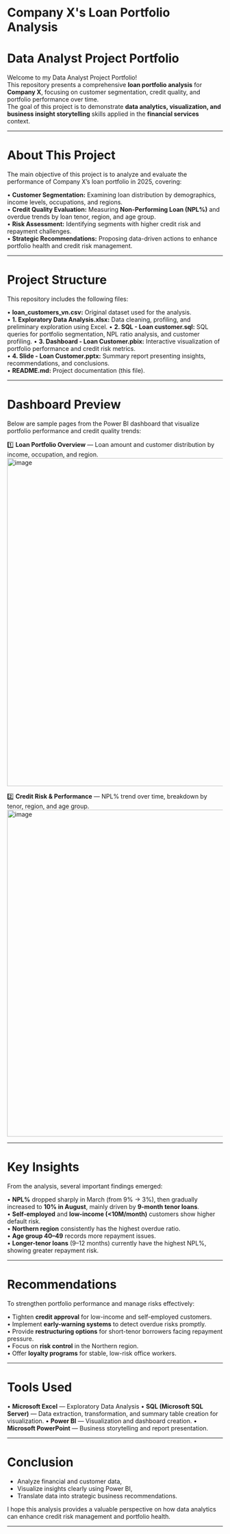# Company X's Loan Portfolio Analysis

# Data Analyst Project Portfolio

Welcome to my Data Analyst Project Portfolio!  
This repository presents a comprehensive **loan portfolio analysis** for **Company X**, focusing on customer segmentation, credit quality, and portfolio performance over time.  
The goal of this project is to demonstrate **data analytics, visualization, and business insight storytelling** skills applied in the **financial services** context.

---

# About This Project

The main objective of this project is to analyze and evaluate the performance of Company X’s loan portfolio in 2025, covering:

• **Customer Segmentation:** Examining loan distribution by demographics, income levels, occupations, and regions.  
• **Credit Quality Evaluation:** Measuring **Non-Performing Loan (NPL%)** and overdue trends by loan tenor, region, and age group.  
• **Risk Assessment:** Identifying segments with higher credit risk and repayment challenges.  
• **Strategic Recommendations:** Proposing data-driven actions to enhance portfolio health and credit risk management.

---

# Project Structure

This repository includes the following files:

• **loan_customers_vn.csv:** Original dataset used for the analysis.  
• **1. Exploratory Data Analysis.xlsx:** Data cleaning, profiling, and preliminary exploration using Excel.
• **2. SQL - Loan customer.sql:** SQL queries for portfolio segmentation, NPL ratio analysis, and customer profiling.
• **3. Dashboard - Loan Customer.pbix:** Interactive visualization of portfolio performance and credit risk metrics.  
• **4. Slide - Loan Customer.pptx:** Summary report presenting insights, recommendations, and conclusions.  
• **README.md:** Project documentation (this file).  

---

# Dashboard Preview

Below are sample pages from the Power BI dashboard that visualize portfolio performance and credit quality trends:

1️⃣ **Loan Portfolio Overview** — Loan amount and customer distribution by income, occupation, and region.  
<img width="1377" height="766" alt="image" src="https://github.com/user-attachments/assets/68449a1a-09ee-4a7f-a757-5b1dd8620d02" />



2️⃣ **Credit Risk & Performance** — NPL% trend over time, breakdown by tenor, region, and age group.  
<img width="1377" height="763" alt="image" src="https://github.com/user-attachments/assets/a1cd8026-561f-4e80-abba-d454afccb599" />

---

# Key Insights

From the analysis, several important findings emerged:

• **NPL%** dropped sharply in March (from 9% → 3%), then gradually increased to **10% in August**, mainly driven by **9-month tenor loans**.  
• **Self-employed** and **low-income (<10M/month)** customers show higher default risk.  
• **Northern region** consistently has the highest overdue ratio.  
• **Age group 40–49** records more repayment issues.  
• **Longer-tenor loans** (9–12 months) currently have the highest NPL%, showing greater repayment risk.

---

# Recommendations

To strengthen portfolio performance and manage risks effectively:

• Tighten **credit approval** for low-income and self-employed customers.  
• Implement **early-warning systems** to detect overdue risks promptly.  
• Provide **restructuring options** for short-tenor borrowers facing repayment pressure.  
• Focus on **risk control** in the Northern region.  
• Offer **loyalty programs** for stable, low-risk office workers.  

---

# Tools Used

• **Microsoft Excel** — Exploratory Data Analysis 
• **SQL (Microsoft SQL Server)** — Data extraction, transformation, and summary table creation for visualization.
• **Power BI** — Visualization and dashboard creation.
• **Microsoft PowerPoint** — Business storytelling and report presentation.  


---

# Conclusion

- Analyze financial and customer data,
- Visualize insights clearly using Power BI,
- Translate data into strategic business recommendations.

I hope this analysis provides a valuable perspective on how data analytics can enhance credit risk management and portfolio health.

---


